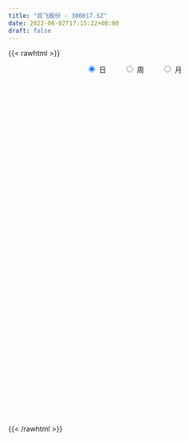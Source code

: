 ```yaml
---
title: "双飞股份 - 300817.SZ"
date: 2022-06-02T17:15:22+08:00
draft: false
---
```

{{< rawhtml >}}
    <div style="text-align: center">
        <label style="padding: 1rem;"><input style="margin-right: .5rem" type="radio" name="period" value="D" checked onclick="period_change(this)">日</label>
        <label style="padding: 1rem;"><input style="margin-right: .5rem" type="radio" name="period" value="W" onclick="period_change(this)">周</label>
        <label style="padding: 1rem;"><input style="margin-right: .5rem" type="radio" name="period" value="M" onclick="period_change(this)">月</label>
    </div>
    <div id="chart" style="height: 700px;"></div> 
    <script type="text/javascript">
        const D_v = [9185.8,8716.4,19109.83,12857.23,19947.8,20717.2,17768.47,14447.34,13285.2,8011.63,7007.0,10936.83,9589.28,11525.67,15741.5,11112.15,9231.2,10333.19,10103.64,9283.56,26050.15,16772.73,11528.53,12990.17,7534.12,7671.12,18085.55,12359.52,8689.94,10392.33,9610.66,14891.63,40229.6,47783.89,65478.28,39437.07,31071.47,23424.52,25909.36,19119.84,24625.19,15434.12,15183.4,51428.06,44572.66,30825.22,24546.28,18838.44,46334.5,30903.72,38993.2,63311.2,39546.16,31148.03,23616.06,56011.68,71839.23,47146.17,33274.0,25624.39,29728.39,21126.27,29173.23,15799.28,43343.52,39471.67,36005.76,29669.19,27854.6,22844.68,17278.88,18506.92,17049.4,21203.28,15813.8,20154.32,19390.52,20203.4,16337.04,13669.07,19641.84,9555.0,13245.0,12000.52,5946.24,7518.6,8860.0,9066.76,4052.04,6231.64,7775.76,5876.68,5597.12,5360.65,3991.4,6215.77,5782.8,4898.8,5218.0,5016.59,5146.0,5085.51,18579.51,19253.26,10348.01,7375.48,9244.99,7374.0,17080.48,9962.12,15158.43,14806.2,7965.56,8568.23,8329.0,12165.9,19661.48,25876.16,19038.52,17349.91,20613.15,24679.84,17236.83,16685.77,11292.76,16205.66,10112.3,13012.71,50831.95,34288.11,59728.49,53819.14,35202.31,28990.19,17825.52,16195.6,10487.44,13282.56,12087.48,12365.6,10646.0,11071.12,10637.6,5281.0,6663.4,14820.23,13494.2,6861.8,7348.0,10650.8,9879.0,7024.63,17944.44,13073.2,11823.67,10032.0,9020.4,10472.71,11622.6,11825.69,10905.88,10317.08,22655.32,8503.08,15033.92,5292.61,6094.8,9589.56,6334.2,10683.2,6012.6,6589.07,5676.0,6714.2,6349.95,6749.4,3980.72,5344.84,5649.89,6242.41,4733.49,5634.45,6133.0,6355.08,10745.03,7453.24,6759.2,5951.4,9256.48,6322.2,7576.28,5471.44,5814.0,7666.9,4087.46,5262.92,4037.35,7619.28,7665.7,8210.16,4322.8,6510.91,7018.81,6619.8,4789.64,4954.23,4980.2,7040.84,4097.0,6984.88,4835.7,4721.91,4509.6,4400.68,6503.36,4097.68,3228.64,2920.2,2452.64,3896.43,28430.47,23383.67,15697.43,8882.32,10922.35,7722.19,8607.24,11716.6,8508.31,7025.56,6031.8,4733.96,7653.08,9333.27,13750.59,6669.52,6806.0,3811.32,6063.32,3660.72,4689.6,3676.64,10435.0,4617.2,4478.8,6685.8,6112.6,4431.4,7149.8,8310.88]
const D_histogram = [0.0,-0.014039886,0.0315350168,0.0450057809,0.0809415672,0.1371859951,0.1263171889,0.0717504363,-0.0011266306,-0.044004922,-0.046587216,-0.0881270501,-0.3871934489,-0.5394657388,-0.5847748188,-0.6142166249,-0.6294934658,-0.6253601045,-0.545949026,-0.4382282804,-0.2803974275,-0.176012575,-0.0840322561,-0.0523203403,-0.0101488566,0.0178837917,0.1031909369,0.1156667006,0.1000826599,0.1491867197,0.1504062155,0.1920434669,0.2506497952,0.3309265529,0.4702393813,0.4907612925,0.4327184913,0.4047086704,0.383305315,0.3305532415,0.2512298789,0.2124446428,0.1629644791,0.2398295559,0.2815429855,0.2537232986,0.0919424093,0.0114599529,0.090149475,0.1455735512,0.1506310748,0.2594430006,0.2629793555,0.2335696192,0.1883483257,0.2385425607,0.2898450816,0.2919053815,0.2221231673,0.1385430645,-0.0000356026,-0.0879641504,-0.2133648271,-0.2741438627,-0.1578675981,-0.053138408,0.0300498625,0.0640366904,0.0359012836,-0.0367980011,-0.1182179352,-0.2146060793,-0.2222984385,-0.211778687,-0.1745964743,-0.1828807405,-0.2226404775,-0.2693258898,-0.3217582431,-0.3175130041,-0.3550997642,-0.3484795831,-0.3449747882,-0.3453728235,-0.3231583246,-0.2878368816,-0.2882536647,-0.3276224078,-0.3254155054,-0.3437488668,-0.2864199064,-0.2031650378,-0.1547866868,-0.1355569575,-0.0970055138,-0.0334653662,-0.0009133998,0.0449729673,0.087774664,0.1025866215,0.1039502828,0.1157217027,0.2084405168,0.2361554796,0.2396432999,0.2042426248,0.2198861358,0.2234440954,0.2595745819,0.2708774197,0.2922122892,0.2625292543,0.2305448105,0.2001836372,0.1738897522,0.166443443,0.1969866609,0.2435472902,0.2454591365,0.2506351491,0.2225529563,0.2364931702,0.2257246519,0.188032031,0.1477747832,0.0923673806,0.0403690043,0.0269645331,0.103485218,0.1638371438,0.1466999751,0.1294213909,-0.0002923004,-0.1521961848,-0.2375845538,-0.3017916492,-0.3212274509,-0.3216994768,-0.3037838231,-0.2796953246,-0.2357704905,-0.2258502342,-0.2410777259,-0.2241327293,-0.2008017905,-0.2106097138,-0.2382797341,-0.2304794103,-0.1901197324,-0.1406075314,-0.0882719213,-0.0443671022,0.0246000273,0.0756099861,0.1112420282,0.1134160506,0.1140302464,0.1089074414,0.121907125,0.1223319585,0.0871324343,0.0950685416,0.0336820269,0.0060151401,-0.0762996761,-0.1162638145,-0.1502977527,-0.2046533242,-0.2205669986,-0.2665704663,-0.2531096444,-0.1993156251,-0.1296271727,-0.0699267275,-0.0386020898,-0.0464004414,-0.0290661653,0.0006256048,0.0441630148,0.0671922254,0.0957903957,0.1319051829,0.1405431025,0.1618183923,0.1601743127,0.1566494651,0.1358191149,0.1368332451,0.1416013898,0.12836631,0.0940375636,0.0519020146,-0.0051615234,-0.0685785065,-0.0910154972,-0.0825543358,-0.1041218024,-0.1680316034,-0.1743372674,-0.1642315235,-0.1280404541,-0.0732759137,-0.0242517814,0.0180215465,0.035299366,0.0493260082,0.0413218527,0.0383417526,0.0462375859,0.0629836528,0.0600047533,0.0740381482,0.0569868133,0.0295124428,-0.012694547,-0.0216890352,-0.0406162866,-0.0353283057,-0.0463300258,-0.01771989,0.0897801538,0.1158042855,0.0431840065,-0.027567624,-0.1584702894,-0.2707115371,-0.3015758046,-0.3614540356,-0.3277030622,-0.2637310931,-0.2008003785,-0.1400872161,-0.058100304,0.0222061122,0.0697572235,0.0992316586,0.1200719523,0.1309434993,0.1532056002,0.1651364611,0.1778863824,0.1958194535,0.1939168236,0.1817920303,0.1660341506,0.1580194009,0.1612996498,0.1589944382,0.1606049503,0.1744301116]
const D_fast = [0.0,-0.0175498575,0.0359087994,0.0606310088,0.1168021869,0.2073431135,0.2280536046,0.1914244611,0.1182657366,0.0643862147,0.0501571167,-0.0134144799,-0.409279241,-0.6964179656,-0.8879207503,-1.0709167126,-1.2435669199,-1.3957735847,-1.4528497628,-1.4546860873,-1.3669545912,-1.3065728825,-1.2356006277,-1.2169687969,-1.1773345273,-1.1448309311,-1.0337260517,-0.9923336129,-0.9828969885,-0.8964962488,-0.8576751992,-0.7680270811,-0.6467583039,-0.483749908,-0.2268772343,-0.083665,-0.0335281783,0.0396391684,0.1140621418,0.1439483786,0.1274324857,0.1417584103,0.1330193664,0.2698418322,0.3819410081,0.4175521459,0.278756859,0.2011393908,0.3023662816,0.3941837456,0.4368990379,0.6105717138,0.6798529076,0.7088355761,0.710701364,0.8205312393,0.9442950305,1.0193316758,1.0050802534,0.9561359167,0.817548349,0.7076287635,0.5288868801,0.3995718789,0.4763812439,0.567825832,0.6585265682,0.7085225686,0.6893624828,0.6074636977,0.4964892799,0.346449616,0.2831826472,0.2407577269,0.234290821,0.1802863697,0.0848665134,-0.0291503714,-0.1620222855,-0.2371552975,-0.3635169987,-0.4440167133,-0.5267556155,-0.6134968566,-0.6720719389,-0.7087097163,-0.7811899155,-0.9024642606,-0.9816112346,-1.0858818126,-1.1001578289,-1.0676942197,-1.0580125404,-1.0726720505,-1.0583719852,-1.0031981792,-0.9708745628,-0.9137449538,-0.8489995911,-0.8085409783,-0.7811897463,-0.7404879007,-0.5956589573,-0.5089051247,-0.4455064794,-0.4298464984,-0.3592314534,-0.29981247,-0.198788338,-0.1197661453,-0.0253782034,0.0105710752,0.036222834,0.05590757,0.073086123,0.1072506746,0.1870405577,0.2944880097,0.35776464,0.4255994399,0.4531554861,0.5262189926,0.5718816373,0.5811970241,0.5778834722,0.5455679147,0.5036617894,0.4969984515,0.5993904409,0.7007016526,0.7202394777,0.7353162412,0.6055294749,0.4155765442,0.2707920368,0.1311370292,0.0313943647,-0.0495025304,-0.1075328325,-0.1533681651,-0.1683859537,-0.2149282559,-0.2904251791,-0.3295133648,-0.3563828737,-0.4188432254,-0.5060831793,-0.555902708,-0.5630729633,-0.5487126451,-0.5184450153,-0.4856319718,-0.4105148355,-0.3406023801,-0.277159831,-0.2466317959,-0.2175100385,-0.1954059831,-0.1519295183,-0.1209216952,-0.1343381107,-0.1026348681,-0.1556008761,-0.1817639778,-0.283153713,-0.3521838051,-0.4237921815,-0.529311084,-0.6003665081,-0.7130125924,-0.7628291816,-0.7588640685,-0.7215824093,-0.679363646,-0.6576895307,-0.6770879927,-0.6670202578,-0.6371720866,-0.5825939229,-0.542766656,-0.4902208867,-0.4211298037,-0.3773561085,-0.3156262207,-0.2772267221,-0.2415892035,-0.2284647749,-0.1932423335,-0.1530738414,-0.1342173436,-0.1450366991,-0.1741967445,-0.2325506633,-0.3131122731,-0.358303138,-0.3704805606,-0.4180784778,-0.5239961796,-0.5738861605,-0.6048382975,-0.6006573416,-0.5642117797,-0.5212505926,-0.4744718781,-0.4483692171,-0.4220110728,-0.4196847652,-0.4130794272,-0.3936241974,-0.3611322173,-0.3491099285,-0.3165669965,-0.3193716281,-0.3394678879,-0.3848485144,-0.3992652615,-0.4283465845,-0.43189068,-0.4544749066,-0.4302947433,-0.300349661,-0.245374458,-0.3071987353,-0.3848422718,-0.5553625095,-0.7352816416,-0.8415398602,-0.9917816001,-1.0399563923,-1.0419171965,-1.0291865765,-1.003495218,-0.936033382,-0.8501754378,-0.7851850206,-0.7309026708,-0.680044389,-0.6364369673,-0.5758734663,-0.5226584901,-0.4654369732,-0.3985490387,-0.3519724628,-0.3186492484,-0.2928985905,-0.2614084899,-0.2178033286,-0.1803599307,-0.138598181,-0.0811654918]
const D_slow = [0.0,-0.0035099715,0.0043737827,0.0156252279,0.0358606197,0.0701571185,0.1017364157,0.1196740248,0.1193923671,0.1083911366,0.0967443326,0.0747125701,-0.0220857921,-0.1569522268,-0.3031459315,-0.4567000877,-0.6140734542,-0.7704134803,-0.9069007368,-1.0164578069,-1.0865571637,-1.1305603075,-1.1515683715,-1.1646484566,-1.1671856707,-1.1627147228,-1.1369169886,-1.1080003135,-1.0829796485,-1.0456829685,-1.0080814147,-0.960070548,-0.8974080991,-0.8146764609,-0.6971166156,-0.5744262925,-0.4662466696,-0.365069502,-0.2692431733,-0.1866048629,-0.1237973932,-0.0706862325,-0.0299451127,0.0300122763,0.1003980226,0.1638288473,0.1868144496,0.1896794378,0.2122168066,0.2486101944,0.2862679631,0.3511287132,0.4168735521,0.4752659569,0.5223530383,0.5819886785,0.6544499489,0.7274262943,0.7829570861,0.8175928522,0.8175839516,0.795592914,0.7422517072,0.6737157415,0.634248842,0.62096424,0.6284767056,0.6444858782,0.6534611992,0.6442616989,0.6147072151,0.5610556952,0.5054810856,0.4525364139,0.4088872953,0.3631671102,0.3075069908,0.2401755184,0.1597359576,0.0803577066,-0.0084172345,-0.0955371302,-0.1817808273,-0.2681240331,-0.3489136143,-0.4208728347,-0.4929362509,-0.5748418528,-0.6561957292,-0.7421329459,-0.8137379225,-0.8645291819,-0.9032258536,-0.937115093,-0.9613664714,-0.969732813,-0.969961163,-0.9587179211,-0.9367742551,-0.9111275998,-0.8851400291,-0.8562096034,-0.8040994742,-0.7450606043,-0.6851497793,-0.6340891231,-0.5791175892,-0.5232565653,-0.4583629199,-0.3906435649,-0.3175904926,-0.2519581791,-0.1943219764,-0.1442760672,-0.1008036291,-0.0591927684,-0.0099461032,0.0509407194,0.1123055035,0.1749642908,0.2306025299,0.2897258224,0.3461569854,0.3931649931,0.4301086889,0.4532005341,0.4632927852,0.4700339184,0.4959052229,0.5368645089,0.5735395026,0.6058948503,0.6058217752,0.567772729,0.5083765906,0.4329286783,0.3526218156,0.2721969464,0.1962509906,0.1263271595,0.0673845368,0.0109219783,-0.0493474532,-0.1053806355,-0.1555810831,-0.2082335116,-0.2678034451,-0.3254232977,-0.3729532308,-0.4081051137,-0.430173094,-0.4412648696,-0.4351148627,-0.4162123662,-0.3884018592,-0.3600478465,-0.3315402849,-0.3043134245,-0.2738366433,-0.2432536537,-0.2214705451,-0.1977034097,-0.189282903,-0.1877791179,-0.206854037,-0.2359199906,-0.2734944288,-0.3246577598,-0.3797995095,-0.446442126,-0.5097195372,-0.5595484434,-0.5919552366,-0.6094369185,-0.6190874409,-0.6306875513,-0.6379540926,-0.6377976914,-0.6267569377,-0.6099588814,-0.5860112824,-0.5530349867,-0.5178992111,-0.477444613,-0.4374010348,-0.3982386685,-0.3642838898,-0.3300755786,-0.2946752311,-0.2625836536,-0.2390742627,-0.2260987591,-0.2273891399,-0.2445337666,-0.2672876409,-0.2879262248,-0.3139566754,-0.3559645762,-0.3995488931,-0.440606774,-0.4726168875,-0.4909358659,-0.4969988113,-0.4924934246,-0.4836685831,-0.4713370811,-0.4610066179,-0.4514211798,-0.4398617833,-0.4241158701,-0.4091146818,-0.3906051447,-0.3763584414,-0.3689803307,-0.3721539674,-0.3775762262,-0.3877302979,-0.3965623743,-0.4081448808,-0.4125748533,-0.3901298148,-0.3611787435,-0.3503827418,-0.3572746478,-0.3968922202,-0.4645701044,-0.5399640556,-0.6303275645,-0.71225333,-0.7781861033,-0.828386198,-0.863408002,-0.877933078,-0.8723815499,-0.8549422441,-0.8301343294,-0.8001163413,-0.7673804665,-0.7290790665,-0.6877949512,-0.6433233556,-0.5943684922,-0.5458892863,-0.5004412787,-0.4589327411,-0.4194278909,-0.3791029784,-0.3393543689,-0.2992031313,-0.2555956034]
const D_data = [['2021-05-24', 25.13, 25.42, 24.76, 25.42],['2021-05-25', 25.3, 25.2, 25.05, 25.47],['2021-05-26', 25.2, 26.04, 25.11, 26.48],['2021-05-27', 26.03, 25.83, 25.76, 26.28],['2021-05-28', 25.7, 26.3, 25.65, 26.5],['2021-05-31', 26.29, 26.9, 25.86, 27.06],['2021-06-01', 26.75, 26.3, 26.24, 27.25],['2021-06-02', 26.29, 25.67, 25.52, 26.29],['2021-06-03', 25.92, 25.14, 25.04, 26.17],['2021-06-04', 25.05, 25.2, 24.96, 25.36],['2021-06-07', 25.18, 25.56, 25.1, 25.62],['2021-06-08', 25.56, 24.91, 24.8, 25.56],['2021-06-09', 20.63, 20.57, 20.4, 21.06],['2021-06-10', 20.57, 20.8, 20.1, 20.84],['2021-06-11', 20.8, 21.12, 20.7, 21.46],['2021-06-15', 20.87, 20.58, 20.38, 21.0],['2021-06-16', 20.42, 20.06, 20.0, 20.67],['2021-06-17', 20.06, 19.67, 19.44, 20.34],['2021-06-18', 19.67, 20.25, 19.1, 20.26],['2021-06-21', 19.98, 20.58, 19.9, 20.65],['2021-06-22', 20.84, 21.49, 20.55, 21.57],['2021-06-23', 21.57, 21.19, 21.13, 21.67],['2021-06-24', 21.19, 21.3, 20.98, 21.52],['2021-06-25', 21.24, 20.66, 20.48, 21.24],['2021-06-28', 20.65, 20.8, 20.55, 21.0],['2021-06-29', 21.0, 20.65, 20.48, 21.0],['2021-06-30', 20.76, 21.56, 20.53, 21.57],['2021-07-01', 21.55, 20.84, 20.83, 21.78],['2021-07-02', 20.79, 20.41, 20.25, 21.15],['2021-07-05', 20.41, 21.26, 20.4, 21.26],['2021-07-06', 21.01, 20.77, 20.45, 21.26],['2021-07-07', 20.77, 21.39, 20.24, 21.39],['2021-07-08', 21.54, 21.92, 20.86, 22.38],['2021-07-09', 21.92, 22.68, 21.5, 22.86],['2021-07-12', 23.08, 24.23, 22.51, 26.02],['2021-07-13', 24.0, 23.47, 23.3, 24.0],['2021-07-14', 23.28, 22.68, 22.68, 23.97],['2021-07-15', 22.61, 23.1, 22.28, 23.1],['2021-07-16', 22.57, 23.32, 22.57, 23.86],['2021-07-19', 23.65, 22.98, 22.89, 23.98],['2021-07-20', 22.7, 22.5, 21.88, 22.88],['2021-07-21', 22.25, 22.86, 22.25, 22.99],['2021-07-22', 22.8, 22.63, 22.36, 23.1],['2021-07-23', 22.48, 24.45, 22.48, 24.45],['2021-07-26', 24.68, 24.55, 23.4, 24.69],['2021-07-27', 24.04, 23.95, 23.65, 25.1],['2021-07-28', 23.59, 21.92, 21.7, 23.7],['2021-07-29', 22.0, 22.35, 22.0, 22.63],['2021-07-30', 22.28, 24.41, 22.15, 24.42],['2021-08-02', 24.91, 24.61, 23.9, 25.01],['2021-08-03', 25.0, 24.3, 24.05, 25.98],['2021-08-04', 24.8, 26.12, 24.39, 26.37],['2021-08-05', 25.8, 25.37, 25.01, 26.02],['2021-08-06', 25.27, 25.15, 24.61, 25.89],['2021-08-09', 25.09, 24.99, 24.5, 25.5],['2021-08-10', 24.96, 26.45, 24.96, 26.63],['2021-08-11', 26.68, 27.04, 25.58, 27.87],['2021-08-12', 27.25, 26.9, 26.4, 27.44],['2021-08-13', 26.68, 26.13, 26.0, 27.18],['2021-08-16', 26.0, 25.8, 25.6, 26.34],['2021-08-17', 25.1, 24.68, 24.68, 25.75],['2021-08-18', 24.7, 24.78, 24.36, 25.17],['2021-08-19', 24.83, 23.72, 23.21, 24.83],['2021-08-20', 23.68, 23.93, 23.02, 24.11],['2021-08-23', 24.0, 26.22, 23.97, 26.34],['2021-08-24', 26.0, 26.68, 25.76, 26.96],['2021-08-25', 26.61, 27.0, 26.61, 27.78],['2021-08-26', 27.58, 26.83, 26.16, 27.58],['2021-08-27', 26.78, 26.2, 25.88, 27.26],['2021-08-30', 26.78, 25.46, 25.2, 26.86],['2021-08-31', 25.78, 24.96, 24.68, 25.78],['2021-09-01', 24.96, 24.24, 24.18, 25.21],['2021-09-02', 24.24, 24.97, 24.05, 25.15],['2021-09-03', 24.82, 25.1, 24.38, 26.01],['2021-09-06', 24.96, 25.47, 24.51, 25.49],['2021-09-07', 25.46, 24.89, 24.69, 25.68],['2021-09-08', 24.89, 24.25, 24.21, 24.97],['2021-09-09', 24.4, 23.77, 23.52, 24.4],['2021-09-10', 23.77, 23.22, 23.22, 23.94],['2021-09-13', 23.22, 23.56, 22.83, 23.76],['2021-09-14', 23.75, 22.68, 22.57, 23.76],['2021-09-15', 22.73, 22.86, 22.4, 23.11],['2021-09-16', 22.91, 22.55, 22.51, 23.35],['2021-09-17', 22.86, 22.2, 21.92, 22.86],['2021-09-22', 21.98, 22.23, 21.72, 22.29],['2021-09-23', 22.43, 22.25, 22.21, 22.55],['2021-09-24', 22.5, 21.6, 21.6, 22.5],['2021-09-27', 21.6, 20.68, 20.66, 21.6],['2021-09-28', 20.55, 20.75, 20.55, 20.96],['2021-09-29', 20.64, 20.08, 20.07, 20.73],['2021-09-30', 20.38, 20.77, 20.1, 20.96],['2021-10-08', 20.9, 21.16, 20.9, 21.29],['2021-10-11', 21.2, 20.81, 20.73, 21.2],['2021-10-12', 20.93, 20.38, 20.21, 20.93],['2021-10-13', 20.3, 20.55, 20.3, 20.67],['2021-10-14', 20.51, 20.95, 20.51, 21.04],['2021-10-15', 21.02, 20.67, 20.6, 21.11],['2021-10-18', 20.57, 20.93, 20.41, 20.97],['2021-10-19', 20.7, 21.05, 20.7, 21.08],['2021-10-20', 21.09, 20.8, 20.79, 21.09],['2021-10-21', 20.83, 20.63, 20.61, 20.98],['2021-10-22', 20.72, 20.76, 20.57, 20.99],['2021-10-25', 20.8, 22.07, 20.76, 22.36],['2021-10-26', 22.07, 21.65, 21.4, 22.9],['2021-10-27', 21.38, 21.52, 21.11, 21.87],['2021-10-28', 21.3, 21.03, 21.0, 21.43],['2021-10-29', 21.03, 21.7, 21.03, 21.82],['2021-11-01', 21.96, 21.7, 21.35, 21.96],['2021-11-02', 21.7, 22.34, 21.7, 22.52],['2021-11-03', 21.99, 22.31, 21.81, 22.4],['2021-11-04', 22.22, 22.7, 22.13, 22.77],['2021-11-05', 22.71, 22.22, 22.19, 22.75],['2021-11-08', 22.02, 22.19, 21.88, 22.39],['2021-11-09', 22.34, 22.19, 22.01, 22.34],['2021-11-10', 22.19, 22.22, 22.04, 22.41],['2021-11-11', 22.22, 22.49, 22.22, 22.73],['2021-11-12', 22.41, 23.17, 22.41, 23.2],['2021-11-15', 23.19, 23.76, 23.02, 23.88],['2021-11-16', 23.49, 23.54, 23.33, 23.96],['2021-11-17', 23.54, 23.82, 23.51, 24.2],['2021-11-18', 23.74, 23.56, 23.39, 24.3],['2021-11-19', 23.5, 24.27, 23.2, 24.3],['2021-11-22', 24.43, 24.2, 23.9, 24.56],['2021-11-23', 24.38, 23.95, 23.86, 24.38],['2021-11-24', 23.95, 23.9, 23.71, 24.11],['2021-11-25', 23.77, 23.61, 23.31, 24.06],['2021-11-26', 23.39, 23.48, 23.15, 23.79],['2021-11-29', 23.16, 23.88, 23.1, 23.94],['2021-11-30', 23.67, 25.3, 23.67, 25.63],['2021-12-01', 25.02, 25.65, 24.83, 25.76],['2021-12-02', 25.9, 25.0, 24.99, 27.0],['2021-12-03', 25.29, 25.1, 24.98, 26.79],['2021-12-06', 24.71, 23.43, 23.39, 25.02],['2021-12-07', 23.46, 22.41, 22.15, 24.09],['2021-12-08', 22.24, 22.52, 22.2, 22.88],['2021-12-09', 22.59, 22.23, 22.14, 22.65],['2021-12-10', 22.1, 22.37, 22.03, 22.45],['2021-12-13', 22.51, 22.34, 22.15, 22.58],['2021-12-14', 21.78, 22.4, 21.78, 22.6],['2021-12-15', 22.4, 22.38, 22.28, 22.79],['2021-12-16', 22.35, 22.62, 22.25, 22.69],['2021-12-17', 22.56, 22.16, 22.08, 22.56],['2021-12-20', 22.44, 21.64, 21.55, 22.44],['2021-12-21', 21.71, 21.85, 21.51, 21.91],['2021-12-22', 21.91, 21.85, 21.76, 22.14],['2021-12-23', 21.92, 21.28, 21.24, 21.93],['2021-12-24', 21.28, 20.74, 20.72, 21.54],['2021-12-27', 20.88, 20.9, 20.56, 21.05],['2021-12-28', 20.97, 21.22, 20.92, 21.27],['2021-12-29', 21.25, 21.39, 20.95, 21.55],['2021-12-30', 21.25, 21.55, 21.22, 21.61],['2021-12-31', 21.6, 21.59, 21.4, 21.72],['2022-01-04', 21.7, 22.14, 21.7, 22.34],['2022-01-05', 22.01, 22.22, 21.8, 22.3],['2022-01-06', 22.16, 22.28, 21.94, 22.4],['2022-01-07', 22.39, 22.0, 21.68, 22.39],['2022-01-10', 21.95, 22.03, 21.67, 22.33],['2022-01-11', 22.19, 21.99, 21.92, 22.23],['2022-01-12', 22.0, 22.29, 21.99, 22.4],['2022-01-13', 22.29, 22.23, 22.18, 22.49],['2022-01-14', 22.2, 21.74, 21.7, 22.37],['2022-01-17', 21.87, 22.25, 21.74, 22.28],['2022-01-18', 20.26, 21.26, 20.26, 22.4],['2022-01-19', 21.11, 21.43, 21.06, 21.47],['2022-01-20', 21.1, 20.39, 20.38, 21.42],['2022-01-21', 20.35, 20.48, 20.32, 20.65],['2022-01-24', 20.47, 20.21, 20.11, 20.55],['2022-01-25', 20.23, 19.53, 19.5, 20.29],['2022-01-26', 19.53, 19.6, 19.47, 19.95],['2022-01-27', 19.6, 18.8, 18.8, 19.74],['2022-01-28', 18.85, 19.18, 18.76, 19.38],['2022-02-07', 19.38, 19.61, 19.25, 19.76],['2022-02-08', 19.78, 19.93, 19.53, 20.0],['2022-02-09', 19.93, 19.99, 19.83, 20.16],['2022-02-10', 19.98, 19.75, 19.62, 20.13],['2022-02-11', 19.79, 19.2, 19.13, 19.8],['2022-02-14', 19.18, 19.42, 19.16, 19.63],['2022-02-15', 19.4, 19.6, 19.2, 19.62],['2022-02-16', 19.58, 19.9, 19.58, 19.97],['2022-02-17', 19.8, 19.78, 19.7, 20.1],['2022-02-18', 19.75, 19.97, 19.52, 19.97],['2022-02-21', 19.97, 20.25, 19.74, 20.33],['2022-02-22', 20.18, 20.06, 19.79, 20.18],['2022-02-23', 20.16, 20.35, 19.94, 20.45],['2022-02-24', 20.2, 20.18, 19.85, 20.48],['2022-02-25', 20.35, 20.21, 20.13, 20.68],['2022-02-28', 20.4, 19.99, 19.78, 20.4],['2022-03-01', 19.99, 20.27, 19.97, 20.35],['2022-03-02', 20.27, 20.4, 20.08, 20.47],['2022-03-03', 20.38, 20.22, 20.11, 20.49],['2022-03-04', 20.22, 19.88, 19.85, 20.27],['2022-03-07', 19.8, 19.6, 19.47, 19.93],['2022-03-08', 19.68, 19.13, 19.01, 19.83],['2022-03-09', 19.14, 18.66, 18.04, 19.28],['2022-03-10', 18.88, 18.84, 18.81, 19.3],['2022-03-11', 18.8, 19.08, 18.27, 19.08],['2022-03-14', 19.08, 18.55, 18.51, 19.08],['2022-03-15', 18.28, 17.63, 17.43, 18.58],['2022-03-16', 17.88, 17.97, 17.09, 18.08],['2022-03-17', 18.11, 17.99, 17.93, 18.4],['2022-03-18', 18.0, 18.26, 17.9, 18.29],['2022-03-21', 18.45, 18.59, 18.19, 18.6],['2022-03-22', 18.64, 18.69, 18.32, 18.93],['2022-03-23', 19.25, 18.78, 18.62, 19.25],['2022-03-24', 18.69, 18.58, 18.54, 18.81],['2022-03-25', 18.45, 18.59, 18.45, 19.0],['2022-03-28', 18.61, 18.3, 18.19, 18.61],['2022-03-29', 18.3, 18.3, 17.83, 18.56],['2022-03-30', 18.31, 18.42, 18.1, 18.6],['2022-03-31', 18.24, 18.58, 18.23, 18.87],['2022-04-01', 18.4, 18.36, 18.25, 18.51],['2022-04-06', 18.19, 18.6, 18.19, 18.71],['2022-04-07', 18.8, 18.2, 18.14, 18.8],['2022-04-08', 18.2, 17.93, 17.75, 18.31],['2022-04-11', 17.8, 17.51, 17.39, 18.28],['2022-04-12', 17.44, 17.72, 17.32, 17.74],['2022-04-13', 17.72, 17.44, 17.3, 17.73],['2022-04-14', 17.38, 17.62, 17.38, 17.8],['2022-04-15', 17.62, 17.31, 17.18, 17.62],['2022-04-18', 17.6, 17.77, 17.05, 17.79],['2022-04-19', 18.59, 19.1, 18.18, 19.94],['2022-04-20', 18.51, 18.47, 18.24, 18.98],['2022-04-21', 18.11, 17.12, 17.1, 18.28],['2022-04-22', 17.08, 16.71, 16.51, 17.09],['2022-04-25', 16.5, 15.28, 15.2, 16.5],['2022-04-26', 15.3, 14.62, 14.5, 15.55],['2022-04-27', 14.47, 14.95, 14.15, 14.99],['2022-04-28', 14.83, 13.99, 13.71, 14.83],['2022-04-29', 14.28, 14.72, 14.06, 14.83],['2022-05-05', 14.52, 15.02, 14.52, 15.22],['2022-05-06', 14.57, 15.05, 14.57, 15.15],['2022-05-09', 15.0, 15.1, 14.78, 15.34],['2022-05-10', 15.08, 15.55, 14.81, 15.61],['2022-05-11', 15.49, 15.83, 15.49, 15.85],['2022-05-12', 15.98, 15.68, 15.48, 16.39],['2022-05-13', 15.55, 15.61, 15.52, 15.89],['2022-05-16', 15.7, 15.61, 15.55, 15.83],['2022-05-17', 15.5, 15.56, 15.42, 15.69],['2022-05-18', 15.56, 15.8, 15.45, 15.95],['2022-05-19', 15.58, 15.79, 15.56, 15.88],['2022-05-20', 15.89, 15.91, 15.76, 16.08],['2022-05-23', 15.91, 16.12, 15.91, 16.16],['2022-05-24', 16.26, 15.99, 15.47, 16.38],['2022-05-25', 15.59, 15.9, 15.55, 15.97],['2022-05-26', 15.84, 15.85, 15.5, 16.19],['2022-05-27', 15.85, 15.95, 15.8, 16.16],['2022-05-30', 16.43, 16.15, 15.89, 16.43],['2022-05-31', 16.0, 16.16, 15.75, 16.21],['2022-06-01', 16.09, 16.29, 16.02, 16.48],['2022-06-02', 16.28, 16.58, 16.0, 16.68]]
const W_v = [1072.14,319027.25,356148.9,206736.4,128606.9,142929.13,67900.52,65849.06,60069.96,58991.33,126066.58,215780.7,229720.59,261401.02,261300.74,216708.25,161871.94,136470.42,80261.62,80421.52,215549.36,141511.84,111591.22,158044.49,242519.38,146241.99,94000.99,230250.9,556574.34,391855.4299999999,251377.43,246686.85,65817.09,22032.18,240530.99,291082.19,295362.96,390068.1,192395.34,146798.87,121332.25,65787.11,107698.61,80923.66,73359.66,43939.55,97891.47,77283.49,90156.44,46968.58,42701.1,23823.06,16923.3,41418.98,33326.14,46237.4,53032.6,40536.43,32810.52,36302.12,107775.72,118611.85,143747.07,37171.74,74875.77,76710.61,69817.06,74229.84,54800.28,40780.18,76625.14,54340.25,122908.11,185320.7,125790.61,165117.1,203902.31,231887.14,121451.56,176344.74,96883.16,91899.08,68111.43,22324.84,27126.2,5876.68,26947.74,25364.9,64801.25,64381.23,56690.17,107557.58,71533.32,211680.4,108701.06,59452.76,50896.43,41764.23,52873.31,53847.28,61802.01,38714.36,32078.62,25951.35,36320.8,35865.56,28302.72,31855.29,29893.39,27938.62,13632.19,19202.52,80290.32,47476.69,13057.36,42140.42,25030.96,29893.44,26004.68]
const W_histogram = [0.0,-0.0389287749,0.1800316296,-0.02625377,-0.2335688635,-0.4588471474,-0.6110533623,-0.7202131605,-0.7873703305,-0.7405612146,-0.4858781837,-0.211426503,-0.1114354114,0.1913932376,-0.0720598773,-0.3120736839,-0.3996585425,-0.3849252904,-0.4246569024,-0.3946434514,-0.2194807665,-0.2045305526,-0.121199151,0.0104727714,0.2931525942,0.325057224,0.2624614736,0.6398193101,0.9379251507,0.8539713713,0.929950515,0.7777908166,0.6656167608,0.6288169231,0.7010210498,0.9101924112,0.8788278314,1.1188140748,0.9106703552,0.8229617247,0.3820542026,0.089178871,-0.2495635691,-0.6497825109,-0.9020612129,-1.0973871234,-1.3023497274,-1.4141239578,-1.3046064867,-1.301024235,-1.3846751521,-1.3737858418,-1.1779121571,-0.9879107907,-0.7620735454,-0.6687430043,-0.4301753191,-0.3003635697,-0.2084622226,-0.0859526234,0.1407746422,0.3944520082,0.5748809324,0.6488527223,0.6405318266,0.6319382476,0.6694090018,0.602073956,0.2810295931,0.022008999,-0.1029215642,-0.1791431063,-0.0596103022,0.0724644986,0.2365822945,0.3369748074,0.4411725502,0.5566038372,0.4688162097,0.5424533063,0.4971062265,0.3286485556,0.1459925149,-0.0095169851,-0.1545158658,-0.2071160902,-0.2547327211,-0.2591347571,-0.1813843255,-0.0826081321,0.0517984662,0.2109462866,0.2561624599,0.3808149014,0.270247178,0.1782487199,0.0250861905,-0.0135748404,-0.0064907077,-0.0138487955,-0.093659364,-0.2170371797,-0.2765204451,-0.2443441392,-0.1896705771,-0.1597060198,-0.1764296793,-0.2224141611,-0.2104309366,-0.1980011344,-0.1982552648,-0.2181196088,-0.247460441,-0.3693453978,-0.3939470153,-0.3407077154,-0.2572861792,-0.1753262823,-0.0605269601]
const W_fast = [0.0,-0.0486609687,0.2153073433,0.0024585012,-0.2632488082,-0.603238879,-0.9082084344,-1.1974215227,-1.4614212754,-1.5997524632,-1.4665389782,-1.2449439232,-1.1728116845,-0.8221347261,-1.1036028103,-1.4216350379,-1.6091345321,-1.6906326026,-1.8365284402,-1.9051758521,-1.7848833588,-1.8210657831,-1.7680341692,-1.6337440539,-1.2777760826,-1.1646071468,-1.1615875288,-0.6242748649,-0.0916877365,0.0378513269,0.3463180993,0.3886061051,0.4428362395,0.5632406326,0.8107000217,1.2474194859,1.435761864,1.9554516261,1.9749754953,2.093007296,1.7476133245,1.4770327107,1.0758993784,0.5132348088,0.0354408036,-0.4342318878,-0.9647819236,-1.4300871434,-1.6467212941,-1.9683951011,-2.3982148062,-2.7307719564,-2.829376311,-2.8863526422,-2.8510337833,-2.9248889932,-2.7938651378,-2.7391442808,-2.6993584894,-2.5983370461,-2.3364161199,-1.9841257519,-1.6599765946,-1.4237916241,-1.2719795632,-1.1225885802,-0.9177655756,-0.8345821324,-1.085369097,-1.3388874414,-1.4895483957,-1.6105557143,-1.5059254857,-1.3557345603,-1.1324711908,-0.947834976,-0.7333440957,-0.4787618494,-0.4493454245,-0.2400950013,-0.1611655244,-0.2474610565,-0.3936189685,-0.5515077147,-0.7351355618,-0.8395148089,-0.95081462,-1.0200003453,-0.9875959951,-0.9094718347,-0.7621156198,-0.5502312278,-0.4409744395,-0.2211182726,-0.2641242015,-0.3115604797,-0.4584514614,-0.5005062025,-0.4950447466,-0.5058650334,-0.6090904428,-0.7867275535,-0.9153409301,-0.9442506591,-0.9369947412,-0.9469566888,-1.0077877682,-1.1093757902,-1.1500002999,-1.1870707813,-1.2368887279,-1.3112829741,-1.4024889165,-1.6167102228,-1.7397985942,-1.771736223,-1.7526362317,-1.7145079054,-1.6148403232]
const W_slow = [0.0,-0.0097321937,0.0352757137,0.0287122712,-0.0296799447,-0.1443917316,-0.2971550721,-0.4772083623,-0.6740509449,-0.8591912485,-0.9806607945,-1.0335174202,-1.0613762731,-1.0135279637,-1.031542933,-1.109561354,-1.2094759896,-1.3057073122,-1.4118715378,-1.5105324007,-1.5654025923,-1.6165352305,-1.6468350182,-1.6442168254,-1.5709286768,-1.4896643708,-1.4240490024,-1.2640941749,-1.0296128872,-0.8161200444,-0.5836324156,-0.3891847115,-0.2227805213,-0.0655762905,0.1096789719,0.3372270747,0.5569340326,0.8366375513,1.0643051401,1.2700455713,1.3655591219,1.3878538397,1.3254629474,1.1630173197,0.9375020165,0.6631552356,0.3375678038,-0.0159631857,-0.3421148074,-0.6673708661,-1.0135396541,-1.3569861146,-1.6514641539,-1.8984418515,-2.0889602379,-2.256145989,-2.3636898187,-2.4387807111,-2.4908962668,-2.5123844227,-2.4771907621,-2.3785777601,-2.234857527,-2.0726443464,-1.9125113897,-1.7545268278,-1.5871745774,-1.4366560884,-1.3663986901,-1.3608964404,-1.3866268314,-1.431412608,-1.4463151835,-1.4281990589,-1.3690534853,-1.2848097834,-1.1745166459,-1.0353656866,-0.9181616342,-0.7825483076,-0.658271751,-0.5761096121,-0.5396114834,-0.5419907296,-0.5806196961,-0.6323987186,-0.6960818989,-0.7608655882,-0.8062116695,-0.8268637026,-0.813914086,-0.7611775144,-0.6971368994,-0.601933174,-0.5343713795,-0.4898091996,-0.4835376519,-0.486931362,-0.488554039,-0.4920162378,-0.5154310788,-0.5696903738,-0.638820485,-0.6999065198,-0.7473241641,-0.7872506691,-0.8313580889,-0.8869616292,-0.9395693633,-0.9890696469,-1.0386334631,-1.0931633653,-1.1550284756,-1.247364825,-1.3458515788,-1.4310285077,-1.4953500525,-1.5391816231,-1.5543133631]
const W_data = [['2020-02-21', 22.04, 35.21, 22.04, 35.21],['2020-02-28', 38.73, 34.6, 34.5, 42.6],['2020-03-06', 35.05, 38.38, 34.79, 43.0],['2020-03-13', 37.04, 33.15, 32.31, 37.98],['2020-03-20', 33.4, 31.91, 29.39, 34.26],['2020-03-27', 30.79, 30.22, 30.0, 33.85],['2020-04-03', 29.72, 29.65, 28.68, 30.19],['2020-04-10', 30.24, 28.89, 28.7, 30.94],['2020-04-17', 28.9, 28.25, 28.02, 29.64],['2020-04-24', 28.25, 28.9, 28.05, 28.99],['2020-04-30', 29.0, 31.7, 25.69, 31.7],['2020-05-08', 31.0, 32.96, 30.31, 35.31],['2020-05-15', 32.75, 31.51, 31.43, 34.85],['2020-05-22', 31.52, 35.03, 30.82, 36.83],['2020-05-29', 34.61, 27.94, 27.36, 35.86],['2020-06-05', 27.75, 26.56, 26.41, 29.84],['2020-06-12', 26.7, 27.13, 25.95, 28.17],['2020-06-19', 26.86, 27.72, 26.38, 28.65],['2020-06-24', 27.51, 26.45, 26.42, 28.3],['2020-07-03', 26.66, 26.76, 26.13, 27.28],['2020-07-10', 26.88, 28.67, 26.83, 29.53],['2020-07-17', 28.53, 26.78, 26.5, 30.19],['2020-07-24', 26.98, 27.54, 26.29, 28.96],['2020-07-31', 27.77, 28.45, 26.56, 29.48],['2020-08-07', 28.75, 31.36, 28.51, 31.78],['2020-08-14', 31.24, 29.1, 28.25, 31.78],['2020-08-21', 29.04, 27.86, 27.39, 30.28],['2020-08-28', 28.18, 34.4, 27.02, 36.42],['2020-09-04', 32.21, 35.71, 31.0, 45.73],['2020-09-11', 35.38, 32.09, 29.62, 41.0],['2020-09-18', 32.81, 34.69, 32.0, 36.46],['2020-09-25', 35.12, 32.24, 32.11, 38.8],['2020-09-30', 32.0, 32.56, 31.22, 33.51],['2020-10-09', 32.8, 33.6, 32.8, 33.75],['2020-10-16', 33.68, 35.6, 33.68, 38.5],['2020-10-23', 36.79, 38.76, 35.28, 41.0],['2020-10-30', 37.47, 37.01, 34.8, 42.5],['2020-11-06', 38.09, 41.88, 37.31, 48.17],['2020-11-13', 41.14, 37.3, 36.03, 41.92],['2020-11-20', 36.89, 38.87, 36.14, 40.68],['2020-11-27', 38.58, 33.68, 33.2, 39.1],['2020-12-04', 33.5, 33.93, 33.01, 34.9],['2020-12-11', 33.6, 31.77, 31.46, 34.68],['2020-12-18', 31.78, 28.81, 28.62, 32.78],['2020-12-25', 28.8, 28.42, 27.6, 29.35],['2020-12-31', 28.39, 27.23, 26.66, 28.39],['2021-01-08', 27.7, 25.13, 24.08, 29.32],['2021-01-15', 24.74, 24.37, 22.1, 25.07],['2021-01-22', 24.6, 26.02, 24.25, 27.49],['2021-01-29', 26.3, 23.88, 23.57, 26.3],['2021-02-05', 23.96, 21.37, 21.35, 24.68],['2021-02-10', 21.41, 21.08, 20.25, 21.78],['2021-02-19', 21.5, 22.72, 21.49, 22.72],['2021-02-26', 22.72, 22.57, 21.65, 23.78],['2021-03-05', 22.65, 23.16, 22.31, 23.5],['2021-03-12', 23.08, 21.48, 21.38, 23.66],['2021-03-19', 21.61, 23.43, 21.1, 23.94],['2021-03-26', 23.43, 22.43, 22.22, 23.85],['2021-04-02', 22.38, 22.0, 21.56, 22.6],['2021-04-09', 22.0, 22.49, 21.81, 22.8],['2021-04-16', 22.7, 24.41, 21.61, 26.5],['2021-04-23', 24.33, 25.92, 23.8, 25.93],['2021-04-30', 25.93, 26.24, 24.28, 27.75],['2021-05-07', 26.0, 25.78, 25.3, 26.87],['2021-05-14', 25.39, 25.16, 24.05, 25.98],['2021-05-21', 25.28, 25.36, 24.4, 26.41],['2021-05-28', 25.13, 26.3, 24.76, 26.5],['2021-06-04', 26.29, 25.2, 24.96, 27.25],['2021-06-11', 25.18, 21.12, 20.1, 25.62],['2021-06-18', 20.87, 20.25, 19.1, 21.0],['2021-06-25', 19.98, 20.66, 19.9, 21.67],['2021-07-02', 20.65, 20.41, 20.25, 21.78],['2021-07-09', 20.41, 22.68, 20.24, 22.86],['2021-07-16', 23.08, 23.32, 22.28, 26.02],['2021-07-23', 23.65, 24.45, 21.88, 24.45],['2021-07-30', 24.68, 24.41, 21.7, 25.1],['2021-08-06', 24.91, 25.15, 23.9, 26.37],['2021-08-13', 25.09, 26.13, 24.5, 27.87],['2021-08-20', 26.0, 23.93, 23.02, 26.34],['2021-08-27', 24.0, 26.2, 23.97, 27.78],['2021-09-03', 26.78, 25.1, 24.05, 26.86],['2021-09-10', 24.96, 23.22, 23.22, 25.68],['2021-09-17', 23.22, 22.2, 21.92, 23.76],['2021-09-24', 21.98, 21.6, 21.6, 22.55],['2021-09-30', 21.6, 20.77, 20.07, 21.6],['2021-10-08', 20.9, 21.16, 20.9, 21.29],['2021-10-15', 21.2, 20.67, 20.21, 21.2],['2021-10-22', 20.57, 20.76, 20.41, 21.09],['2021-10-29', 20.8, 21.7, 20.76, 22.9],['2021-11-05', 21.96, 22.22, 21.35, 22.77],['2021-11-12', 22.02, 23.17, 21.88, 23.2],['2021-11-19', 23.19, 24.27, 23.02, 24.3],['2021-11-26', 24.43, 23.48, 23.15, 24.56],['2021-12-03', 23.16, 25.1, 23.1, 27.0],['2021-12-10', 24.71, 22.37, 22.03, 25.02],['2021-12-17', 22.51, 22.16, 21.78, 22.79],['2021-12-24', 22.44, 20.74, 20.72, 22.44],['2021-12-31', 20.88, 21.59, 20.56, 21.72],['2022-01-07', 21.7, 22.0, 21.68, 22.4],['2022-01-14', 21.95, 21.74, 21.67, 22.49],['2022-01-21', 21.87, 20.48, 20.26, 22.4],['2022-01-28', 20.47, 19.18, 18.76, 20.55],['2022-02-11', 19.38, 19.2, 19.13, 20.16],['2022-02-18', 19.18, 19.97, 19.16, 20.1],['2022-02-25', 19.97, 20.21, 19.74, 20.68],['2022-03-04', 20.4, 19.88, 19.78, 20.49],['2022-03-11', 19.8, 19.08, 18.04, 19.93],['2022-03-18', 19.08, 18.26, 17.09, 19.08],['2022-03-25', 18.45, 18.59, 18.19, 19.25],['2022-04-01', 18.61, 18.36, 17.83, 18.87],['2022-04-08', 18.19, 17.93, 17.75, 18.8],['2022-04-15', 17.8, 17.31, 17.18, 18.28],['2022-04-22', 17.6, 16.71, 16.51, 19.94],['2022-04-29', 16.5, 14.72, 13.71, 16.5],['2022-05-06', 14.52, 15.05, 14.52, 15.22],['2022-05-13', 15.0, 15.61, 14.78, 16.39],['2022-05-20', 15.7, 15.91, 15.42, 16.08],['2022-05-27', 15.91, 15.95, 15.47, 16.38],['2022-06-02', 16.43, 16.58, 15.75, 16.68]]
const M_v = [320099.39,864888.7300000002,348410.05,968203.0499999999,623702.9800000001,678727.6799999999,800078.4100000001,1425245.9899999998,849008.3199999999,861745.3599999999,360557.7899999999,312299.98,124866.44,193913.26,418466.59,279292.3799999999,259009.03,620185.98,773709.3100000001,266221.15,122990.57,364006.96,408650.2199999999,207236.96,101109.97,142260.68,165437.42,120666.18,15460.68]
const M_histogram = [0.0,-0.3395099715,-0.3792980122,-0.6226690639,-0.8192825652,-0.7823240563,-0.4089448497,-0.186045609,0.2554687257,0.2876129234,-0.0859493567,-0.5223524336,-0.843887353,-1.0159341042,-0.7989614694,-0.5646921462,-0.713481314,-0.5702715141,-0.3970305752,-0.5156390898,-0.4830338491,-0.1858658824,-0.2045366568,-0.3367611392,-0.3269670357,-0.3696018466,-0.5983739772,-0.592223327,-0.5028942766]
const M_fast = [0.0,-0.4243874644,-0.5590000081,-0.9580383258,-1.3594724684,-1.5180949736,-1.2469519794,-1.0705641409,-0.5651826248,-0.4611351962,-0.8561848155,-1.4231760008,-1.9556827585,-2.3817130358,-2.3644807683,-2.2713844816,-2.598543978,-2.5979020566,-2.5239187614,-2.7714370485,-2.8595902701,-2.6088887739,-2.6786937126,-2.8951084797,-2.9670561351,-3.1020914078,-3.4804570327,-3.6223622142,-3.6587567329]
const M_slow = [0.0,-0.0848774929,-0.1797019959,-0.3353692619,-0.5401899032,-0.7357709173,-0.8380071297,-0.8845185319,-0.8206513505,-0.7487481197,-0.7702354588,-0.9008235672,-1.1117954055,-1.3657789315,-1.5655192989,-1.7066923354,-1.8850626639,-2.0276305425,-2.1268881863,-2.2557979587,-2.376556421,-2.4230228916,-2.4741570558,-2.5583473406,-2.6400890995,-2.7324895611,-2.8820830554,-3.0301388872,-3.1558624564]
const M_data = [['2020-02-28', 22.04, 34.6, 22.04, 42.6],['2020-03-31', 35.05, 29.28, 29.0, 43.0],['2020-04-30', 29.1, 31.7, 25.69, 31.7],['2020-05-29', 31.0, 27.94, 27.36, 36.83],['2020-06-30', 27.75, 26.69, 25.95, 29.84],['2020-07-31', 26.89, 28.45, 26.23, 30.19],['2020-08-31', 28.75, 33.19, 27.02, 36.42],['2020-09-30', 32.65, 32.56, 29.62, 45.73],['2020-10-30', 32.8, 37.01, 32.8, 42.5],['2020-11-30', 38.09, 33.27, 33.01, 48.17],['2020-12-31', 33.25, 27.23, 26.66, 34.9],['2021-01-29', 27.7, 23.88, 22.1, 29.32],['2021-02-26', 23.96, 22.57, 20.25, 24.68],['2021-03-31', 22.65, 22.18, 21.1, 23.94],['2021-04-30', 22.15, 26.24, 21.56, 27.75],['2021-05-31', 26.0, 26.9, 24.05, 27.06],['2021-06-30', 26.75, 21.56, 19.1, 27.25],['2021-07-30', 21.55, 24.41, 20.24, 26.02],['2021-08-31', 24.91, 24.96, 23.02, 27.87],['2021-09-30', 24.96, 20.77, 20.07, 26.01],['2021-10-29', 20.9, 21.7, 20.21, 22.9],['2021-11-30', 21.96, 25.3, 21.35, 25.63],['2021-12-31', 25.02, 21.59, 20.56, 27.0],['2022-01-28', 21.7, 19.18, 18.76, 22.49],['2022-02-28', 19.38, 19.99, 19.13, 20.68],['2022-03-31', 19.99, 18.58, 17.09, 20.49],['2022-04-29', 18.4, 14.72, 13.71, 19.94],['2022-05-31', 14.52, 16.16, 14.52, 16.43],['2022-06-30', 16.09, 16.58, 16.0, 16.68]]
        const D_a = [null,null,null,null,null,null,27.25,null,null,null,null,null,null,null,null,null,null,null,19.1,null,null,null,null,null,null,null,null,null,null,null,null,null,null,null,26.02,null,null,null,null,null,21.88,null,null,null,null,null,null,null,null,null,null,null,null,null,null,null,27.87,null,null,null,null,null,null,23.02,null,null,null,null,null,null,null,null,null,26.01,null,null,null,null,null,null,null,null,null,null,null,null,null,null,null,20.07,null,null,null,null,null,null,21.11,null,null,null,null,20.57,null,null,null,null,null,null,null,null,null,null,null,null,null,null,null,null,null,null,null,null,24.56,null,null,null,null,null,null,null,null,null,null,null,null,null,null,null,null,null,null,null,null,null,null,null,null,20.56,null,null,null,null,null,null,null,null,null,null,null,22.49,null,null,null,null,null,null,null,null,null,null,18.76,null,null,null,null,null,null,null,null,null,null,null,null,null,null,20.68,null,null,null,null,null,null,null,null,null,null,null,null,17.09,null,null,null,null,19.25,null,null,null,null,null,null,null,null,null,null,null,null,null,null,null,null,null,null,null,null,null,null,null,13.71,null,null,null,null,null,null,16.39,null,null,null,null,null,null,null,null,null,15.5,null,null,null,null,null]
const W_a = [null,null,43.0,null,null,null,null,null,null,null,25.69,null,null,null,null,null,null,null,null,null,null,null,null,null,null,null,null,null,45.73,null,null,null,31.22,null,null,null,null,48.17,null,null,null,null,null,null,null,null,null,null,null,null,null,20.25,null,null,null,null,null,null,null,null,null,null,27.75,null,null,null,null,null,null,19.1,null,null,null,null,null,null,null,27.87,null,null,null,null,null,null,20.07,null,null,null,null,null,null,null,null,27.0,null,null,null,null,null,null,null,null,null,null,null,null,null,null,null,null,null,null,null,13.71,null,null,null,null,null]
const M_a = [null,null,null,null,null,null,null,null,null,48.17,null,null,null,null,null,null,null,null,null,null,null,null,null,null,null,null,13.71,null,null]
        const D_b = [[{ coord: ['2021-06-01', 26.02] }, { coord: ['2021-09-03', 21.88] }],[{ coord: ['2021-09-29', 21.11] }, { coord: ['2022-02-25', 20.57] }]]
const W_b = [[{ coord: ['2020-03-06', 43.0] }, { coord: ['2020-11-06', 31.22] }],[{ coord: ['2021-02-10', 27.75] }, { coord: ['2021-12-03', 20.25] }]]
const M_b = []
    </script>
{{< /rawhtml >}}
